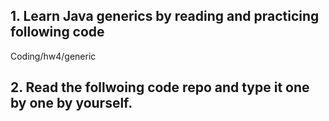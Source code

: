 ## 1. Learn Java generics by reading and practicing following code
Coding/hw4/generic
## 2. Read the follwoing code repo and type it one by one by yourself.